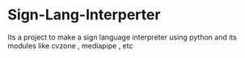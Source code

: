 # Sign-Lang-Interperter
Its a project to make a sign language interpreter using python and its modules like cvzone , mediapipe , etc
